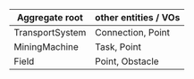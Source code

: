 |Aggregate root | other entities / VOs |
|---|---|
| TransportSystem | Connection, Point |
| MiningMachine | Task, Point |
| Field | Point, Obstacle |
